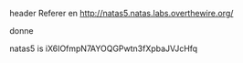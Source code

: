 header Referer en http://natas5.natas.labs.overthewire.org/

donne

natas5 is iX6IOfmpN7AYOQGPwtn3fXpbaJVJcHfq
